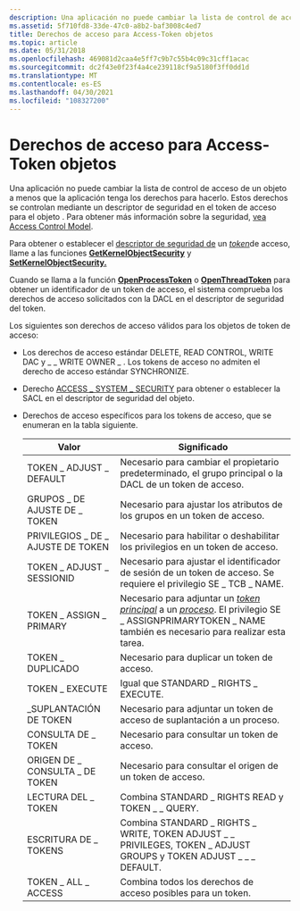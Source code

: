 ```yaml
---
description: Una aplicación no puede cambiar la lista de control de acceso de un objeto a menos que la aplicación tenga los derechos para hacerlo.
ms.assetid: 5f710fd8-33de-47c0-a8b2-baf3008c4ed7
title: Derechos de acceso para Access-Token objetos
ms.topic: article
ms.date: 05/31/2018
ms.openlocfilehash: 469081d2caa4e5ff7c9b7c55b4c09c31cff1acac
ms.sourcegitcommit: dc2f43e0f23f4a4ce239118cf9a5180f3ff0dd1d
ms.translationtype: MT
ms.contentlocale: es-ES
ms.lasthandoff: 04/30/2021
ms.locfileid: "108327200"
---
```

# <a name="access-rights-for-access-token-objects"></a>Derechos de acceso para Access-Token objetos

Una aplicación no puede cambiar la lista de control de acceso de un objeto a menos que la aplicación tenga los derechos para hacerlo. Estos derechos se controlan mediante un descriptor de seguridad en el token de acceso para el objeto . Para obtener más información sobre la seguridad, [vea Access Control Model](access-control-model.md).

Para obtener o establecer el [descriptor de seguridad de](security-descriptors.md) un [*token*](/windows/desktop/SecGloss/a-gly)de acceso, llame a las funciones [**GetKernelObjectSecurity**](/windows/win32/api/securitybaseapi/nf-securitybaseapi-getkernelobjectsecurity) y [**SetKernelObjectSecurity.**](/windows/win32/api/securitybaseapi/nf-securitybaseapi-setkernelobjectsecurity)

Cuando se llama a la función [**OpenProcessToken**](/windows/win32/api/processthreadsapi/nf-processthreadsapi-openprocesstoken) o [**OpenThreadToken**](/windows/win32/api/processthreadsapi/nf-processthreadsapi-openthreadtoken) para obtener [](access-rights-and-access-masks.md) un identificador de un token de acceso, el sistema comprueba los derechos de acceso solicitados con la DACL en el descriptor de seguridad del token.

Los siguientes son derechos de acceso válidos para los objetos de token de acceso:

-   Los derechos de acceso estándar DELETE, READ CONTROL, WRITE DAC y \_ \_ WRITE OWNER \_ . [](standard-access-rights.md) Los tokens de acceso no admiten el derecho de acceso estándar SYNCHRONIZE.
-   Derecho [ACCESS \_ SYSTEM \_ SECURITY](sacl-access-right.md) para obtener o establecer la SACL en el descriptor de seguridad del objeto.
-   Derechos de acceso específicos para los tokens de acceso, que se enumeran en la tabla siguiente.

    | Valor                     | Significado                                                                                                                                                                                                                                                                           |
    |---------------------------|-----------------------------------------------------------------------------------------------------------------------------------------------------------------------------------------------------------------------------------------------------------------------------------|
    | TOKEN \_ ADJUST \_ DEFAULT    | Necesario para cambiar el propietario predeterminado, el grupo principal o la DACL de un token de acceso.                                                                                                                                                                                                  |
    | GRUPOS \_ DE AJUSTE DE \_ TOKEN     | Necesario para ajustar los atributos de los grupos en un token de acceso.                                                                                                                                                                                                               |
    | PRIVILEGIOS \_ DE \_ AJUSTE DE TOKEN | Necesario para habilitar o deshabilitar los privilegios en un token de acceso.                                                                                                                                                                                                                  |
    | TOKEN \_ ADJUST \_ SESSIONID  | Necesario para ajustar el identificador de sesión de un token de acceso. Se requiere el privilegio SE \_ TCB \_ NAME.                                                                                                                                                                                    |
    | TOKEN \_ ASSIGN \_ PRIMARY    | Necesario para adjuntar un [*token principal*](/windows/desktop/SecGloss/p-gly) a un [*proceso*](/windows/desktop/SecGloss/p-gly). El privilegio SE \_ ASSIGNPRIMARYTOKEN \_ NAME también es necesario para realizar esta tarea. |
    | TOKEN \_ DUPLICADO          | Necesario para duplicar un token de acceso.                                                                                                                                                                                                                                            |
    | TOKEN \_ EXECUTE            | Igual que STANDARD \_ RIGHTS \_ EXECUTE.                                                                                                                                                                                                                                                |
    | \_SUPLANTACIÓN DE TOKEN        | Necesario para adjuntar un token de acceso de suplantación a un proceso.                                                                                                                                                                                                                    |
    | CONSULTA DE \_ TOKEN              | Necesario para consultar un token de acceso.                                                                                                                                                                                                                                                |
    | ORIGEN DE \_ CONSULTA \_ DE TOKEN      | Necesario para consultar el origen de un token de acceso.                                                                                                                                                                                                                                  |
    | LECTURA DEL \_ TOKEN               | Combina STANDARD \_ RIGHTS READ y TOKEN \_ \_ QUERY.                                                                                                                                                                                                                                 |
    | ESCRITURA DE \_ TOKENS              | Combina STANDARD \_ RIGHTS \_ WRITE, TOKEN ADJUST \_ \_ PRIVILEGES, TOKEN \_ ADJUST GROUPS y TOKEN ADJUST \_ \_ \_ DEFAULT.                                                                                                                                                                   |
    | TOKEN \_ ALL \_ ACCESS        | Combina todos los derechos de acceso posibles para un token.                                                                                                                                                                                                                                  |

    

     

 

 
